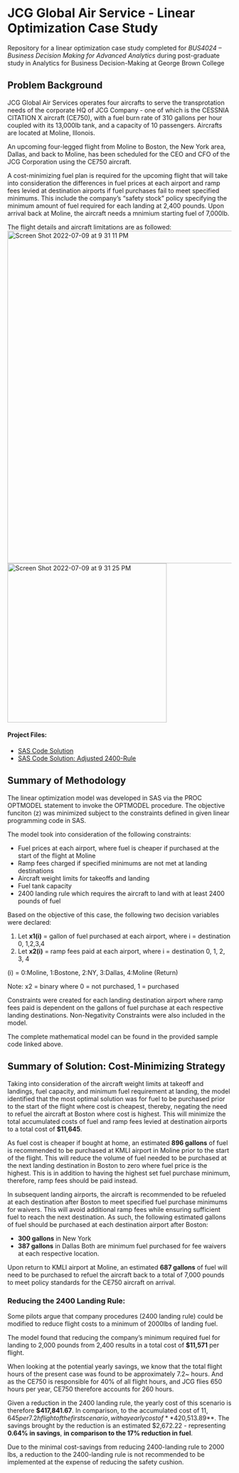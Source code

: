 # JCG Global Air Service - Linear Optimization Case Study

Repository for a linear optimization case study completed for _BUS4024 – Business Decision Making for Advanced Analytics_ during post-graduate study in Analytics for Business Decision-Making at George Brown College

## Problem Background
JCG Global Air Services operates four aircrafts to serve the transprotation needs of the corporate HQ of JCG Company - one of which is the CESSNIA CITATION X aircraft (CE750), with a fuel burn rate of 310 gallons per hour coupled with its 13,000lb tank, and a capacity of 10 passengers. Aircrafts are located at Moline, Illonois.

An upcoming four-legged flight from Moline to Boston, the New York area, Dallas, and back to Moline, has been scheduled for the CEO and CFO of the JCG Corporation using the CE750 aircraft. 

A cost-minimizing fuel plan is required for the upcoming flight that will take into consideration the differences in fuel prices at each airport and ramp fees levied at destination airports if fuel purchases fail to meet specified minimums. This include the company’s “safety stock” policy specifying the minimum amount of fuel required for each landing at 2,400 pounds. Upon arrival back at Moline, the aircraft needs a mnimium starting fuel of 7,000lb.

The flight details and aircraft limitations are as followed:
<img width="748" alt="Screen Shot 2022-07-09 at 9 31 11 PM" src="https://user-images.githubusercontent.com/106416383/178127882-8d96737a-c6b1-4d67-9d3d-4220f6bb494a.png">
<img width="358" alt="Screen Shot 2022-07-09 at 9 31 25 PM" src="https://user-images.githubusercontent.com/106416383/178127885-2b488d06-93dd-4b44-90be-bee81db98ec6.png">

#### Project Files:
- [SAS Code Solution](https://github.com/tlieva/JCG-linear-optimization-project/blob/7e963c1bb737e1c912ba02ed476fba3302ee99d3/JCG-code.sas)
- [SAS Code Solution: Adjusted 2400-Rule](https://github.com/tlieva/JCG-linear-optimization-project/blob/699be70d1f11c881e1f50c7b18372cb396031a5e/JCG-code-2.sas)


## Summary of Methodology
The linear optimization model was developed in SAS via the PROC OPTMODEL statement to invoke the OPTMODEL procedure. The objective funciton (z) was minimized subject to the constraints defined in given linear programming code in SAS.

The model took into consideration of the following constraints:
- Fuel prices at each airport, where fuel is cheaper if purchased at the start of the flight at Moline
- Ramp fees charged if specified minimums are not met at landing destinations
- Aircraft weight limits for takeoffs and landing
- Fuel tank capacity
- 2400 landing rule which requires the aircraft to land with at least 2400 pounds of fuel

Based on the objective of this case, the following two decision variables were declared:
1. Let **x1(i)** = gallon of fuel purchased at each airport, where i = destination 0, 1,2,3,4
2. Let **x2(i)** = ramp fees paid at each airport, where i = destination 0, 1, 2, 3, 4

(i) = 0:Moline, 1:Bostone, 2:NY, 3:Dallas, 4:Moline (Return) 

Note: x2 = binary where 0 = not purchased, 1 = purchased

Constraints were created for each landing destination airport where ramp fees paid is dependent on the gallons of fuel purchase at each respective landing destinations. Non-Negativity Constraints were also included in the model.

The complete mathematical model can be found in the provided sample code linked above.

## Summary of Solution: Cost-Minimizing Strategy
Taking into consideration of the aircraft weight limits at takeoff and landings, fuel capacity, and minimum fuel requirement at landing, the model identified that the most optimal solution was for fuel to be purchased prior to the start of the flight where cost is cheapest, thereby, negating the need to refuel the aircraft at Boston where cost is highest. This will minimize the total accumulated costs of fuel and ramp fees levied at destination airports to a total cost of **$11,645**.

As fuel cost is cheaper if bought at home, an estimated **896 gallons** of fuel is recommended to be purchased at KMLI airport in Moline prior to the start of the flight. This will reduce the volume of fuel needed to be purchased at the next landing destination in Boston to zero where fuel price is the highest. This is in addition to having the highest set fuel purchase minimum, therefore, ramp fees should be paid instead. 

In subsequent landing airports, the aircraft is recommended to be refueled at each destination after Boston to meet specified fuel purchase minimums for waivers. This will avoid additional ramp fees while ensuring sufficient fuel to reach the next destination. As such, the following estimated gallons of fuel should be purchased at each destination airport after Boston: 
- **300 gallons** in New York
- **387 gallons** in Dallas
Both are minimum fuel purchased for fee waivers at each respective location. 

Upon return to KMLI airport at Moline, an estimated **687 gallons** of fuel will need to be purchased to refuel the aircraft back to a total of 7,000 pounds to meet policy standards for the CE750 aircraft on arrival. 

### Reducing the 2400 Landing Rule:
Some pilots argue that company procedures (2400 landing rule) could be modified to reduce flight costs to a minimum of 2000lbs of landing fuel. 

The model found that reducing the company’s minimum required fuel for landing to 2,000 pounds from 2,400 results in a total cost of **$11,571** per flight.

When looking at the potential yearly savings, we know that the total flight hours of the present case was found to be approximately 7.2~ hours. And as the CE750 is responsible for 40% of all flight hours, and JCG flies 650 hours per year, CE750 therefore accounts for 260 hours. 

Given a reduction in the 2400 landing rule, the yearly cost of this scenario is therefore **$417,841.67**. In comparison, to the accumulated cost of $11,645 per 7.2h flight of the first scenario, with a yearly cost of **$420,513.89**. The savings brought by the reduction is an estimated $2,672.22 - representing **0.64% in savings**, **in comparison to the 17% reduction in fuel**.

Due to the minimal cost-savings from reducing 2400-landing rule to 2000 lbs, a reduction to the 2400-landing rule is not recommended to be implemented at the expense of reducing the safety cushion. 
